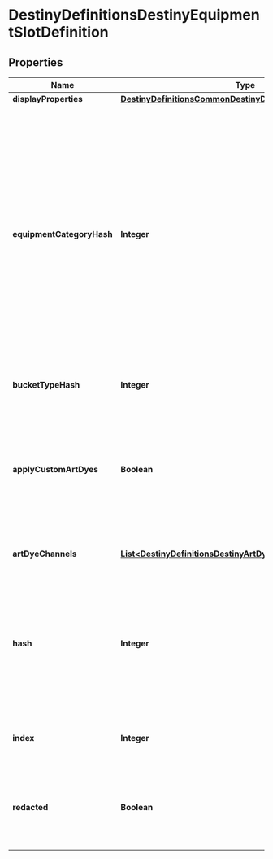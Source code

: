 
# DestinyDefinitionsDestinyEquipmentSlotDefinition

## Properties
Name | Type | Description | Notes
------------ | ------------- | ------------- | -------------
**displayProperties** | [**DestinyDefinitionsCommonDestinyDisplayPropertiesDefinition**](DestinyDefinitionsCommonDestinyDisplayPropertiesDefinition.md) |  |  [optional]
**equipmentCategoryHash** | **Integer** | These technically point to \&quot;Equipment Category Definitions\&quot;. But don&#39;t get excited. There&#39;s nothing of significant value in those definitions, so I didn&#39;t bother to expose them. You can use the hash here to group equipment slots by common functionality, which serves the same purpose as if we had the Equipment Category definitions exposed. |  [optional]
**bucketTypeHash** | **Integer** | The inventory bucket that owns this equipment slot. |  [optional]
**applyCustomArtDyes** | **Boolean** | If True, equipped items should have their custom art dyes applied when rendering the item. Otherwise, custom art dyes on an item should be ignored if the item is equipped in this slot. |  [optional]
**artDyeChannels** | [**List&lt;DestinyDefinitionsDestinyArtDyeReference&gt;**](DestinyDefinitionsDestinyArtDyeReference.md) | The Art Dye Channels that apply to this equipment slot. |  [optional]
**hash** | **Integer** | The unique identifier for this entity. Guaranteed to be unique for the type of entity, but not globally.  When entities refer to each other in Destiny content, it is this hash that they are referring to. |  [optional]
**index** | **Integer** | The index of the entity as it was found in the investment tables. |  [optional]
**redacted** | **Boolean** | If this is true, then there is an entity with this identifier/type combination, but BNet is not yet allowed to show it. Sorry! |  [optional]




